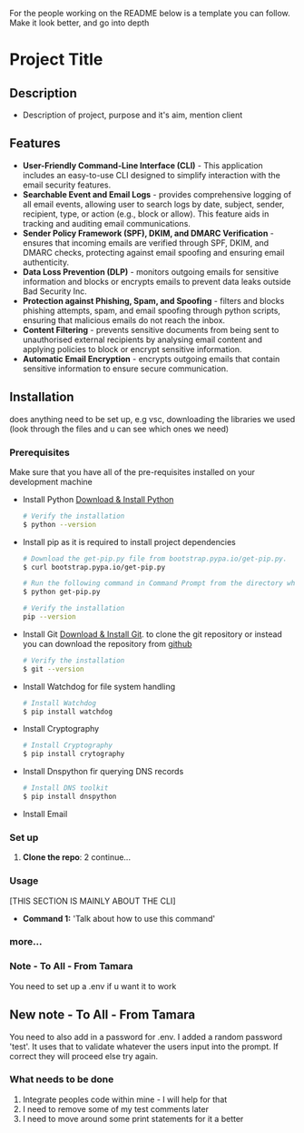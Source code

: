 For the people working on the README below is a template you can follow.
Make it look better, and go into depth

# Project Title
## Description
- Description of project, purpose and it's aim, mention client

## Features
- **User-Friendly Command-Line Interface (CLI)** - This application includes an easy-to-use CLI designed to simplify interaction with the email security features.
- **Searchable Event and Email Logs** - provides comprehensive logging of all email events, allowing user to search logs by date, subject, sender, recipient, type, or action (e.g., block or allow). This feature aids in tracking and auditing email communications.
- **Sender Policy Framework (SPF), DKIM, and DMARC Verification** - ensures that incoming emails are verified through SPF, DKIM, and DMARC checks, protecting against email spoofing and ensuring email authenticity.
- **Data Loss Prevention (DLP)** - monitors outgoing emails for sensitive information and blocks or encrypts emails to prevent data leaks outside Bad Security Inc.
- **Protection against Phishing, Spam, and Spoofing** - filters and blocks phishing attempts, spam, and email spoofing through python scripts, ensuring that malicious emails do not reach the inbox.
- **Content Filtering** - prevents sensitive documents from being sent to unauthorised external recipients by analysing email content and applying policies to block or encrypt sensitive information.
- **Automatic Email Encryption** - encrypts outgoing emails that contain sensitive information to ensure secure communication.

## Installation
does anything need to be set up,
e.g vsc, downloading the libraries we used
(look through the files and u can see which ones we need)

### Prerequisites
Make sure that you have all of the pre-requisites installed on your development machine
- Install Python [Download & Install Python](https://www.python.org/downloads/)
  ```bash
  # Verify the installation
  $ python --version
  ```

- Install pip as it is required to install project dependencies
  ```bash
  # Download the get-pip.py file from bootstrap.pypa.io/get-pip.py.
  $ curl bootstrap.pypa.io/get-pip.py
  ```
  ```bash
  # Run the following command in Command Prompt from the directory where get-pip.py is downloaded:
  $ python get-pip.py
  ```
  ```bash
  # Verify the installation
  pip --version
  ```
  
- Install Git [Download & Install Git](https://git-scm.com/downloads). to clone the git repository or instead you can download the repository from [github](https://github.com/tamaraallos/gateway.git)
  ```bash
  # Verify the installation
  $ git --version
  ```
- Install Watchdog for file system handling
  ```bash
  # Install Watchdog
  $ pip install watchdog
  ```
- Install Cryptography
  ```bash
  # Install Cryptography
  $ pip install crytography
  ```
- Install Dnspython fir querying DNS records
  ```bash
  # Install DNS toolkit
  $ pip install dnspython
  ```
- Install Email

### Set up
1. **Clone the repo**:
2 continue...


### Usage
[THIS SECTION IS MAINLY ABOUT THE CLI]
- **Command 1:** 'Talk about how to use this command'


### more...



### Note - To All - From Tamara
You need to set up a .env if u want it to work

## New note - To All - From Tamara
You need to also add in a password for .env. I added a random password 'test'. It uses that to validate whatever the users input into the prompt. If correct they will proceed else try again.

### What needs to be done
1. Integrate peoples code within mine - I will help for that
2. I need to remove some of my test comments later
3. I need to move around some print statements for it a better

